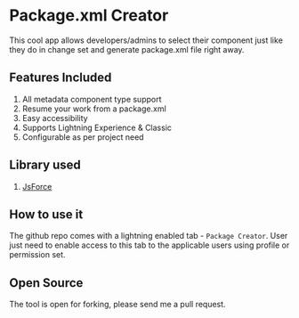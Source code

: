 # Package.xml Creator

This cool app allows developers/admins to select their component just like they do in change set and generate package.xml file right away.

## Features Included

1. All metadata component type support
2. Resume your work from a package.xml
3. Easy accessibility
4. Supports Lightning Experience & Classic
5. Configurable as per project need

## Library used
1. [JsForce](http://jsforce.github.io/jsforce/doc/Metadata.html)

## How to use it
The github repo comes with a lightning enabled tab - `Package Creator`. User just need to enable access to this tab to the applicable users using profile or permission set.

## Open Source
The tool is open for forking, please send me a pull request.
